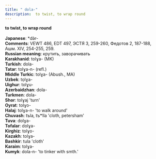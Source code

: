 ```yaml
---
title: " dola-"
description:  to twist, to wrap round
---
```

<p data-pagefind-weight="0.5">
<strong> to twist, to wrap round</strong><br><br>
<strong>Japanese</strong>:  *dǝ̀r-<br>
<strong>Comments</strong>:  VEWT 486, EDT 497, ЭСТЯ 3, 259-260, Федотов 2, 187-188, Ашм. XIV, 254-255, 259.<br>
<strong>Russian meaning</strong>:  крутить, заворачивать<br>
<strong>Karakhanid</strong>:  tolɣa- (MK)<br>
<strong>Turkish</strong>:  dola-<br>
<strong>Tatar</strong>:  tolɣa-n- (refl.)<br>
<strong>Middle Turkic</strong>:  tolɣa- (Abush., MA)<br>
<strong>Uzbek</strong>:  tọlɣa-<br>
<strong>Uighur</strong>:  tolɣu-<br>
<strong>Azerbaidzhan</strong>:  dola-<br>
<strong>Turkmen</strong>:  dola-<br>
<strong>Shor</strong>:  tolɣaj 'turn'<br>
<strong>Oyrat</strong>:  tolɣo-<br>
<strong>Halaj</strong>:  tolɣa-n- 'to walk around'<br>
<strong>Chuvash</strong>:  tъla, tъʷlla 'cloth, petersham'<br>
<strong>Tuva</strong>:  dolɣa-<br>
<strong>Tofalar</strong>:  dolɣa-<br>
<strong>Kirghiz</strong>:  tolɣo-<br>
<strong>Kazakh</strong>:  tolɣa-<br>
<strong>Bashkir</strong>:  tula 'cloth'<br>
<strong>Karaim</strong>:  tolɣa-<br>
<strong>Kumyk</strong>:  dola-n- 'to tinker with smth.'<br>

</p>
